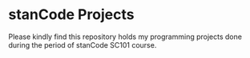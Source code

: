 # stanCode Projects
Please kindly find this repository holds my programming projects done during the period of stanCode SC101 course.
